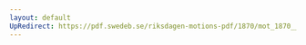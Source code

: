```yaml
---
layout: default
UpRedirect: https://pdf.swedeb.se/riksdagen-motions-pdf/1870/mot_1870__ak__00002/mot_1870__ak__00002_005.pdf
---
```

